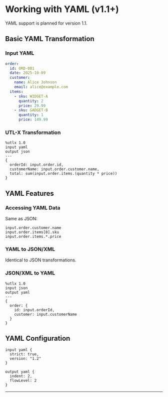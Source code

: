 # Working with YAML (v1.1+)

YAML support is planned for version 1.1.

## Basic YAML Transformation

### Input YAML

```yaml
order:
  id: ORD-001
  date: 2025-10-09
  customer:
    name: Alice Johnson
    email: alice@example.com
  items:
    - sku: WIDGET-A
      quantity: 2
      price: 29.99
    - sku: GADGET-B
      quantity: 1
      price: 149.99
```

### UTL-X Transformation

```utlx
%utlx 1.0
input yaml
output json
---
{
  orderId: input.order.id,
  customerName: input.order.customer.name,
  total: sum(input.order.items.(quantity * price))
}
```

## YAML Features

### Accessing YAML Data

Same as JSON:

```utlx
input.order.customer.name
input.order.items[0].sku
input.order.items.*.price
```

### YAML to JSON/XML

Identical to JSON transformations.

### JSON/XML to YAML

```utlx
%utlx 1.0
input json
output yaml
---
{
  order: {
    id: input.orderId,
    customer: input.customerName
  }
}
```

## YAML Configuration

```utlx
input yaml {
  strict: true,
  version: "1.2"
}

output yaml {
  indent: 2,
  flowLevel: 2
}
```

---
